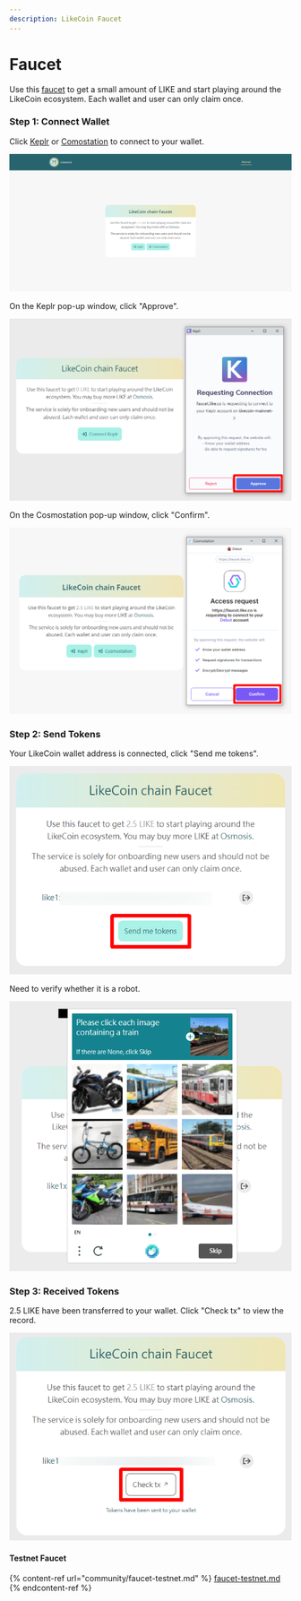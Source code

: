 ```yaml
---
description: LikeCoin Faucet
---
```


# Faucet

Use this [faucet](https://faucet.like.co/) to get a small amount of LIKE and start playing around the LikeCoin ecosystem. Each wallet and user can only claim once.

### Step 1: Connect Wallet

Click [Keplr](wallet/keplr/) or [Comostation](wallet/cosmostation/) to connect to your wallet.

![](<../.gitbook/assets/faucet 1.png>)

On the Keplr pop-up window, click "Approve".

![](<../.gitbook/assets/faucet 2.png>)

On the Cosmostation pop-up window, click "Confirm".

![](<../.gitbook/assets/faucet 2.5.png>)

### Step 2: Send Tokens

Your LikeCoin wallet address is connected, click "Send me tokens".

![](<../.gitbook/assets/faucet 3.png>)

Need to verify whether it is a robot.

![](<../.gitbook/assets/faucet 4.png>)

### Step 3: Received Tokens

2.5 LIKE have been transferred to your wallet. Click "Check tx" to view the record.

![](<../.gitbook/assets/faucet 5.png>)

#### Testnet Faucet

{% content-ref url="community/faucet-testnet.md" %}
[faucet-testnet.md](community/faucet-testnet.md)
{% endcontent-ref %}
